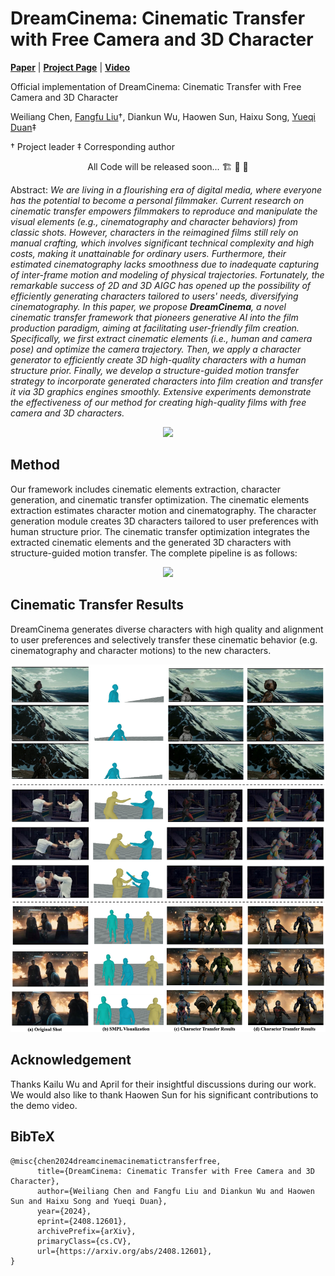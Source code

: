 # DreamCinema: Cinematic Transfer with Free Camera and 3D Character

[**Paper**](https://arxiv.org/abs/2408.12601) | [**Project Page**](https://liuff19.github.io/DreamCinema//) | [**Video**](https://youtu.be/kwfRetxDgsg)

Official implementation of DreamCinema: Cinematic Transfer with Free Camera and 3D Character

Weiliang Chen, [Fangfu Liu](https://liuff19.github.io/)$\dagger$, Diankun Wu, Haowen Sun, Haixu Song, [Yueqi Duan](https://duanyueqi.github.io/)$\ddagger$

$\dagger$ Project leader $\ddagger$ Corresponding author

<p align="center"> All Code will be released soon... 🏗️ 🚧 🔨</p>

Abstract: *We are living in a flourishing era of digital media, where everyone has the potential to become a personal filmmaker. Current research on cinematic transfer empowers filmmakers to reproduce and manipulate the visual elements (e.g., cinematography and character behaviors) from classic shots. However, characters in the reimagined films still rely on manual crafting, which involves significant technical complexity and high costs, making it unattainable for ordinary users. Furthermore, their estimated cinematography lacks smoothness due to inadequate capturing of inter-frame motion and modeling of physical trajectories. Fortunately, the remarkable success of 2D and 3D AIGC has opened up the possibility of efficiently generating characters tailored to users' needs, diversifying cinematography. In this paper, we propose **DreamCinema**, a novel cinematic transfer framework that pioneers generative AI into the film production paradigm, aiming at facilitating user-friendly film creation. Specifically, we first extract cinematic elements (i.e., human and camera pose) and optimize the camera trajectory. Then, we apply a character generator to efficiently create 3D high-quality characters with a human structure prior. Finally, we develop a structure-guided motion transfer strategy to incorporate generated characters into film creation and transfer it via 3D graphics engines smoothly. Extensive experiments demonstrate the effectiveness of our method for creating high-quality films with free camera and 3D characters.*

<p align="center">
    <img src="assets/teaser.png">
</p>

## Method
Our framework includes cinematic elements extraction, character generation, and cinematic transfer optimization. The cinematic elements extraction estimates character motion and cinematography. The character generation module creates 3D characters tailored to user preferences with human structure prior. The cinematic transfer optimization integrates the extracted cinematic elements and the generated 3D characters with structure-guided motion transfer. The complete pipeline is as follows:
<p align="center">
    <img src="assets/pipeline.png">
</p>

## Cinematic Transfer Results

DreamCinema generates diverse characters with high quality and alignment to user preferences and selectively transfer these cinematic behavior (e.g. cinematography and character motions) to the new characters.
<p align="center">
    <img src="assets/main_results.png">
</p>

## Acknowledgement

Thanks Kailu Wu and April for their insightful discussions during our work. We would also like to thank Haowen Sun for his significant contributions to the demo video.


## BibTeX

```
@misc{chen2024dreamcinemacinematictransferfree,
      title={DreamCinema: Cinematic Transfer with Free Camera and 3D Character}, 
      author={Weiliang Chen and Fangfu Liu and Diankun Wu and Haowen Sun and Haixu Song and Yueqi Duan},
      year={2024},
      eprint={2408.12601},
      archivePrefix={arXiv},
      primaryClass={cs.CV},
      url={https://arxiv.org/abs/2408.12601}, 
}
```
